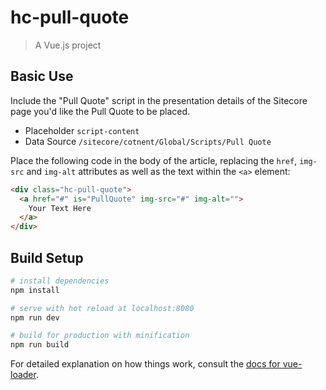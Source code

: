 # hc-pull-quote

> A Vue.js project

## Basic Use

Include the "Pull Quote" script in the presentation details of the Sitecore page you'd like the Pull Quote to be placed.

* Placeholder `script-content`
* Data Source `/sitecore/cotnent/Global/Scripts/Pull Quote`

Place the following code in the body of the article, replacing the `href`, `img-src` and `img-alt` attributes as well as the text within the `<a>` element:

```html
<div class="hc-pull-quote">
  <a href="#" is="PullQuote" img-src="#" img-alt="">
    Your Text Here
  </a>
</div>
```

## Build Setup

``` bash
# install dependencies
npm install

# serve with hot reload at localhost:8080
npm run dev

# build for production with minification
npm run build
```

For detailed explanation on how things work, consult the [docs for vue-loader](http://vuejs.github.io/vue-loader).
